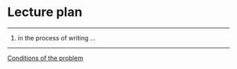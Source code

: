 # Lecture plan

---
   1. in the process of writing ...

---

[Conditions of the problem](https://algocode.ru/files/course_c2023/contest-38246-ru.pdf)

